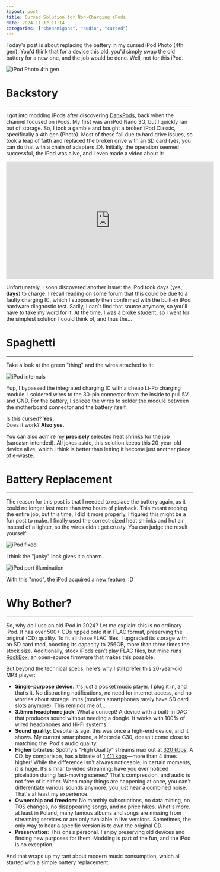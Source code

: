 ```yaml
---
layout: post
title: Cursed Solution for Non-Charging iPods
date: 2024-11-12 11:14
categories: ["shenanigans", "audio", "cursed"]
---
```


Today's post is about replacing the battery in my cursed iPod Photo (4th gen). You'd think that for a device this old, you'd simply swap the old battery for a new one, and the job would be done. Well, not for this iPod.

![iPod Photo 4th gen](../../assets/posts/cursed-solution-for-non-charging-ipods/ipod.jpg)

# Backstory

---

I got into modding iPods after discovering [DankPods](https://www.youtube.com/@DankPods/videos), back when the channel focused on iPods. My first was an iPod Nano 3G, but I quickly ran out of storage. So, I took a gamble and bought a broken iPod Classic, specifically a 4th gen (Photo). Most of these fail due to hard drive issues, so took a leap of faith and replaced the broken drive with an SD card (yes, you can do that with a chain of adapters :D). Initially, the operation seemed successful, the iPod was alive, and I even made a video about it:

<iframe width="560" height="315" src="https://www.youtube.com/embed/PDO8IemA0io?si=IRQih4rD277PFCtU" title="YouTube video player" frameborder="0" allow="accelerometer; autoplay; clipboard-write; encrypted-media; gyroscope; picture-in-picture; web-share" referrerpolicy="strict-origin-when-cross-origin" allowfullscreen></iframe>

Unfortunately, I soon discovered another issue: the iPod took days (yes, **days**) to charge. I recall reading on some forum that this could be due to a faulty charging IC, which I supposedly then confirmed with the built-in iPod hardware diagnostic test. Sadly, I can't find that source anymore, so you'll have to take my word for it. At the time, I was a broke student, so I went for the simplest solution I could think of, and thus the...

# Spaghetti

---

Take a look at the green "thing" and the wires attached to it:

![iPod internals](../../assets/posts/cursed-solution-for-non-charging-ipods/ipod_internals.jpg)

Yup, I bypassed the integrated charging IC with a cheap Li-Po charging module. I soldered wires to the 30-pin connector from the inside to pull 5V and GND. For the battery, I spliced the wires to solder the module between the motherboard connector and the battery itself.

Is this cursed? **Yes.**  
Does it work? **Also yes.**

You can also admire my **precisely** selected heat shrinks for the job (sarcasm intended). All jokes aside, this solution keeps this 20-year-old device alive, which I think is better than letting it become just another piece of e-waste.

# Battery Replacement

---

The reason for this post is that I needed to replace the battery again, as it could no longer last more than two hours of playback. This meant redoing the entire job, but this time, I did it more properly. I figured this might be a fun post to make. I finally used the correct-sized heat shrinks and hot air instead of a lighter, so the wires didn’t get crusty. You can judge the result yourself:

![iPod fixed](../../assets/posts/cursed-solution-for-non-charging-ipods/ipod_fixed.jpg)

I think the "junky" look gives it a charm.

![iPod port illumination](../../assets/posts/cursed-solution-for-non-charging-ipods/ipod_ilu.jpg)

With this "mod", the iPod acquired a new feature. :D

# Why Bother?

---

So, why do I use an old iPod in 2024? Let me explain: this is no ordinary iPod. It has over 500+ CDs ripped onto it in FLAC format, preserving the original (CD) quality. To fit all those FLAC files, I upgraded its storage with an SD card mod, boosting its capacity to 256GB, more than three times the stock size. Additionally, stock iPods can’t play FLAC files, but mine runs [RockBox](https://www.rockbox.org/), an open-source firmware that makes this possible.

But beyond the technical specs, here’s why I still prefer this 20-year-old MP3 player:

- **Single-purpose device**: It's just a pocket music player. I plug it in, and that’s it. No distracting notifications, no need for internet access, and no worries about storage limits (modern smartphones rarely have SD card slots anymore). This reminds me of...
- **3.5mm headphone jack**: What a concept! A device with a built-in DAC that produces sound without needing a dongle. It works with 100% of wired headphones and Hi-Fi systems.
- **Sound quality**: Despite its age, this was once a high-end device, and it shows. My current smartphone, a Motorola G30, doesn’t come close to matching the iPod's audio quality.
- **Higher bitrates**: Spotify's "High Quality" streams max out at [320 kbps](https://support.spotify.com/us/article/audio-quality/). A CD, by comparison, has a bitrate of [1,411 kbps](https://www.adobe.com/creativecloud/video/discover/audio-bitrate.html)—more than 4 times higher! While the difference isn't always noticeable, in certain moments, it is huge. It’s similar to video streaming: have you ever noticed pixelation during fast-moving scenes? That’s compression, and audio is not free of it either. When many things are happening at once, you can't differentiate various sounds anymore, you just hear a combined noise. That's at least my experience.
- **Ownership and freedom**: No monthly subscriptions, no data mining, no TOS changes, no disappearing songs, and no price hikes. What's more. at least in Poland, many famous albums and songs are missing from streaming services or are only available in live versions. Sometimes, the only way to hear a specific version is to own the original CD.
- **Preservation**: This one’s personal. I enjoy preserving old devices and finding new purposes for them. Modding is part of the fun, and the iPod is no exception.

And that wraps up my rant about modern music consumption, which all started with a simple battery replacement.
